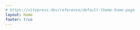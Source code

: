 ```yaml
---
# https://vitepress.dev/reference/default-theme-home-page
layout: home
footer: true 
---
```


<HomePage />